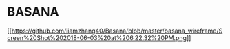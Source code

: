 # BASANA

[[https://github.com/liamzhang40/Basana/blob/master/basana_wireframe/Screen%20Shot%202018-06-03%20at%206.22.32%20PM.png]]
